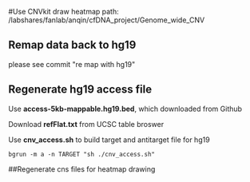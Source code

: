 #Use CNVkit draw heatmap
path: /labshares/fanlab/anqin/cfDNA_project/Genome_wide_CNV

## Remap data back to hg19
please see commit "re map with hg19"

## Regenerate hg19 access file
Use **access-5kb-mappable.hg19.bed**, which downloaded from Github

Download **refFlat.txt** from UCSC table broswer

Use **cnv_access.sh** to build target and antitarget file for hg19

```
bgrun -m a -n TARGET "sh ./cnv_access.sh"
```


##Regenerate cns files for heatmap drawing
